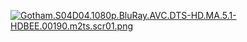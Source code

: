 <a href="https://z4a.net/image/e2918J"><img src="https://z4a.net/images/2019/11/24/Gotham.S04D04.1080p.BluRay.AVC.DTS-HD.MA.5.1-HDBEE.00190.m2ts.scr01.md.png" alt="Gotham.S04D04.1080p.BluRay.AVC.DTS-HD.MA.5.1-HDBEE.00190.m2ts.scr01.png" border="0" /></a>